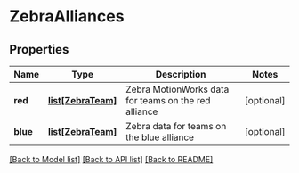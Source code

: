 # ZebraAlliances

## Properties
Name | Type | Description | Notes
------------ | ------------- | ------------- | -------------
**red** | [**list[ZebraTeam]**](ZebraTeam.md) | Zebra MotionWorks data for teams on the red alliance | [optional] 
**blue** | [**list[ZebraTeam]**](ZebraTeam.md) | Zebra data for teams on the blue alliance | [optional] 

[[Back to Model list]](../README.md#documentation-for-models) [[Back to API list]](../README.md#documentation-for-api-endpoints) [[Back to README]](../README.md)


